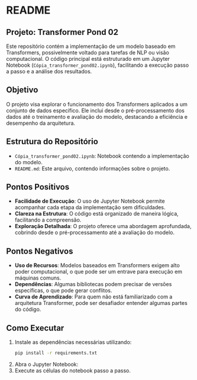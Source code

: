 # README

## Projeto: Transformer Pond 02

Este repositório contém a implementação de um modelo baseado em Transformers, possivelmente voltado para tarefas de NLP ou visão computacional. O código principal está estruturado em um Jupyter Notebook (`Cópia_transformer_pond02.ipynb`), facilitando a execução passo a passo e a análise dos resultados.

## Objetivo
O projeto visa explorar o funcionamento dos Transformers aplicados a um conjunto de dados específico. Ele inclui desde o pré-processamento dos dados até o treinamento e avaliação do modelo, destacando a eficiência e desempenho da arquitetura.

## Estrutura do Repositório
- `Cópia_transformer_pond02.ipynb`: Notebook contendo a implementação do modelo.
- `README.md`: Este arquivo, contendo informações sobre o projeto.

## Pontos Positivos
- **Facilidade de Execução**: O uso de Jupyter Notebook permite acompanhar cada etapa da implementação sem dificuldades.
- **Clareza na Estrutura**: O código está organizado de maneira lógica, facilitando a compreensão.
- **Exploração Detalhada**: O projeto oferece uma abordagem aprofundada, cobrindo desde o pré-processamento até a avaliação do modelo.

## Pontos Negativos
- **Uso de Recursos**: Modelos baseados em Transformers exigem alto poder computacional, o que pode ser um entrave para execução em máquinas comuns.
- **Dependências**: Algumas bibliotecas podem precisar de versões específicas, o que pode gerar conflitos.
- **Curva de Aprendizado**: Para quem não está familiarizado com a arquitetura Transformer, pode ser desafiador entender algumas partes do código.

## Como Executar
1. Instale as dependências necessárias utilizando:
   ```bash
   pip install -r requirements.txt

2. Abra o Jupyter Notebook:
3. Execute as células do notebook passo a passo.


